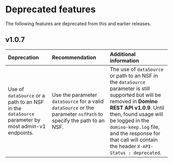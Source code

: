 # Deprecated features

The following features are deprecated from this and earlier releases. 

## v1.0.7

|Deprecation|Recommendation|Additional information|
|:----|:----|:----|
|Use of `dataSource` or a path to an NSF in the `dataSource` parameter by most admin-v1 endpoints.|Use the parameter `dataSource` for a valid `dataSource` or the parameter `nsfPath` to specify the path to an NSF.|The use of `dataSource` or path to an NSF in the `dataSource` parameter is still supported but will be removed in **Domino REST API v1.0.9**. Until then, found usage will be logged in the `domino-keep.log` file, and the response for that call will contain the header `X-API-Status : deprecated`.|